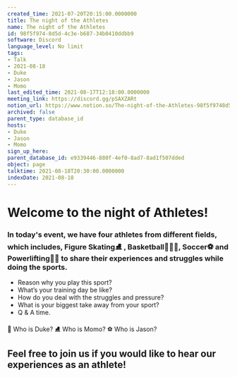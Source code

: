 ```yaml
---
created_time: 2021-07-20T20:15:00.0000000
title: The night of the Athletes
name: The night of the Athletes
id: 98f5f974-8d5d-4c3e-b687-34b0410ddbb9
software: Discord
language_level: No limit
tags:
- Talk
- 2021-08-18
- Duke
- Jason
- Momo
last_edited_time: 2021-08-17T12:18:00.0000000
meeting_link: https://discord.gg/pSAXZARt
notion_url: https://www.notion.so/The-night-of-the-Athletes-98f5f9748d5d4c3eb68734b0410ddbb9
archived: false
parent_type: database_id
hosts:
- Duke
- Jason
- Momo
sign_up_here: 
parent_database_id: e9339446-880f-4ef0-8ad7-8ad1f507dded
object: page
talktime: 2021-08-18T20:30:00.0000000
indexDate: 2021-08-18
---
```


#                     Welcome to the night of Athletes!



### In today's event, we have four athletes from different fields, which includes, Figure Skating⛸️ , Basketball⛹🏻‍♀️, Soccer⚽ and Powerlifting🏋🏽 to share their experiences and struggles while doing the sports. 
 
   - Reason why you play this sport?
   - What’s your training day be like?
   - How do you deal with the struggles and pressure?
   - What is your biggest take away from your sport?
   - Q & A time. 

👑 Who is Duke?
⛸️ Who is Momo?
⚽ Who is Jason?


## Feel free to join us if you would like to hear our experiences as an athlete!




